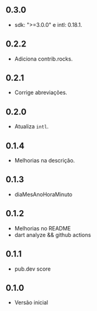 ## 0.3.0

- sdk: ">=3.0.0" e intl: 0.18.1.

## 0.2.2

- Adiciona contrib.rocks.

## 0.2.1

- Corrige abreviações.

## 0.2.0

- Atualiza `intl`.

## 0.1.4

- Melhorias na descrição.

## 0.1.3

- diaMesAnoHoraMinuto

## 0.1.2

- Melhorias no README
- dart analyze && github actions

## 0.1.1

- pub.dev score

## 0.1.0

- Versão inicial
